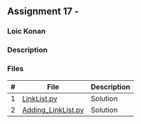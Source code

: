 ## Assignment 17 - 

### Loic Konan

### Description

### Files

|   #   | File                                     | Description |
| :---: | ---------------------------------------- | ----------- |
|   1   | [LinkList.py](LinkList.py)               | Solution    |
|   2   | [Adding_LinkList.py](Adding_LinkList.py) | Solution    |
